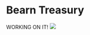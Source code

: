 # Bearn Treasury

<span className='working-Bear'>
    WORKING ON IT!
    <img src ="/img/thinking-bear.png"/>
</span>
